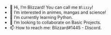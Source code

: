 - 👋 Hi, I’m Blizzard! You can call me `Blizzy`!
- 👀 I’m interested in animes, mangas and science!
- 🌱 I’m currently learning Python.
- 💞️ I’m looking to collaborate on Basic Projects.
- 📫 How to reach me: Blizzard#1445 - Discord.

<!---
Blizzy0069/Blizzy0069 is a ✨ special ✨ repository because its `README.md` (this file) appears on your GitHub profile.
You can click the Preview link to take a look at your changes.
--->
